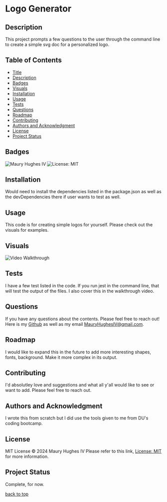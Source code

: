 <a id="title"></a>
# Logo Generator 

<a id="description"></a>
## Description
This project prompts a few questions to the user through the command line to create a simple svg doc for a personalized logo.

## Table of Contents
- [Title](#title)
- [Description](#description)
- [Badges](#badges)
- [Visuals](#visuals)
- [Installation](#installation)
- [Usage](#usage)
- [Tests](#tests)
- [Questions](#questions)
- [Roadmap](#roadmap)
- [Contributing](#contributing)
- [Authors and Acknowledgment](#acknowledgment)
- [License](#license)
- [Project Status](#status)

<a id="badges"></a>
## Badges
![Maury Hughes IV](https://img.shields.io/badge/Maury%20Hughes%20IV-5A2BE2)
![License: MIT](https://img.shields.io/badge/License-MIT-yellow.svg)

<a id="installation"></a>
## Installation
Would need to install the dependencies listed in the package.json as well as the devDependencies there if user wants to test as well.

<a id="usage"></a>
## Usage
This code is for creating simple logos for yourself. Please check out the visuals for examples.

<a id="Visuals"></a>
## Visuals
![Video Walkthrough](https://drive.google.com/file/d/1qBPkcFXRKSATATdJG3rh7ZiRNE29CCj6/view)

<a id="tests"></a>
## Tests
I have a few test listed in the code. If you run jest in the command line, that will test the output of the files. I also cover this in the walkthrough video.

<a id="questions"></a>
## Questions
If you have any questions about the contents. Please feel free to reach out!
Here is my [Github](https://github.com/MauryIV) as well as my email <MauryHughesIV@gmail.com>.

<a id="roadmap"></a>
## Roadmap
I would like to expand this in the future to add more interesting shapes, fonts, background. Make it more complex in its output.

<a id="contributing"></a>
## Contributing
I'd absolutley love and suggestions and what all y'all would like to see or want to add. Please feel free to reach out.

<a id="acknowledgment"></a>
## Authors and Acknowledgment
I wrote this from scratch but I did use the tools given to me from DU's coding bootcamp.

<a id="license"></a>
## License
MIT License © 2024 Maury Hughes IV
Please refer to this link, [License: MIT](https://opensource.org/licenses/MIT) for more information.

<a id="status"></a>
## Project Status
Complete, for now.

[back to top](#title)
